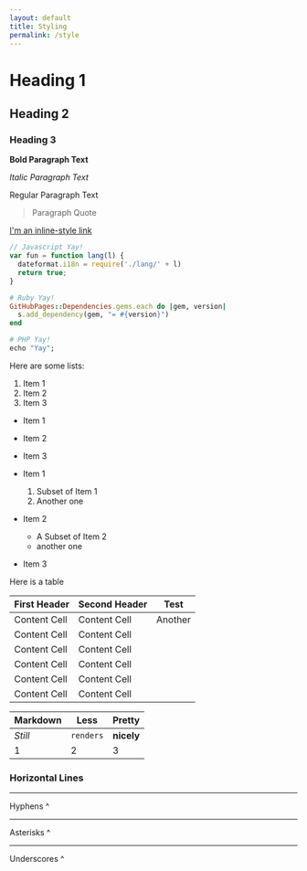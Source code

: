 ```yaml
---
layout: default
title: Styling
permalink: /style
---
```


# Heading 1

## Heading 2

### Heading 3

**Bold Paragraph Text**

*Italic Paragraph Text*

Regular Paragraph Text

> Paragraph Quote

[I'm an inline-style link](https://www.google.com)

```javascript
// Javascript Yay!
var fun = function lang(l) {
  dateformat.i18n = require('./lang/' + l)
  return true;
}
```

```ruby
# Ruby Yay!
GitHubPages::Dependencies.gems.each do |gem, version|
  s.add_dependency(gem, "= #{version}")
end
```

```ruby
# PHP Yay!
echo "Yay";
```

Here are some lists:

1. Item 1
2. Item 2
3. Item 3

- Item 1
- Item 2
- Item 3

- Item 1
  1. Subset of Item 1
  2. Another one
- Item 2
  * A Subset of Item 2
  * another one
- Item 3

Here is a table

| First Header  | Second Header | Test
| ------------- | ------------- | ----
| Content Cell  | Content Cell  | Another
| Content Cell  | Content Cell  |
| Content Cell  | Content Cell  |
| Content Cell  | Content Cell  |
| Content Cell  | Content Cell  |
| Content Cell  | Content Cell  |

Markdown | Less | Pretty
---      | ---  | ---
*Still* | `renders` | **nicely**
1       | 2         | 3

### Horizontal Lines

---

Hyphens ^

***

Asterisks ^  

___

Underscores ^
